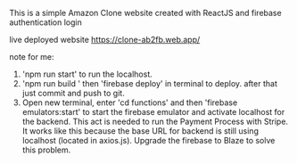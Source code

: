 This is a simple Amazon Clone website created with ReactJS and firebase authentication login

live deployed website https://clone-ab2fb.web.app/

note for me:
1. 'npm run start' to run the localhost.
2. 'npm run build ' then 'firebase deploy' in terminal to deploy. after that just commit and push to git.
3. Open new terminal, enter 'cd functions' and then 'firebase emulators:start' to start the firebase emulator and activate localhost for the backend. This act is needed to run the Payment Process with Stripe. It works like this because the base URL for backend is still using localhost (located in axios.js). Upgrade the firebase to Blaze to solve this problem.